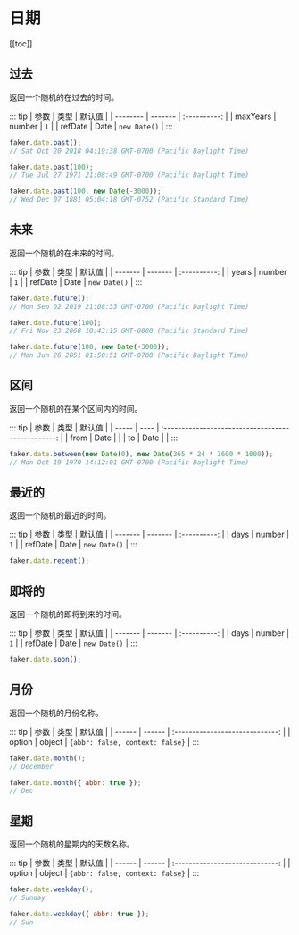 # 日期

[[toc]]

## 过去

返回一个随机的在过去的时间。

::: tip
| 参数 | 类型 | 默认值 |
| -------- | ------- | :----------: |
| maxYears | number | `1` |
| refDate | Date | `new Date()` |
:::

```js
faker.date.past();
// Sat Oct 20 2018 04:19:38 GMT-0700 (Pacific Daylight Time)

faker.date.past(100);
// Tue Jul 27 1971 21:08:49 GMT-0700 (Pacific Daylight Time)

faker.date.past(100, new Date(-3000));
// Wed Dec 07 1881 05:04:18 GMT-0752 (Pacific Standard Time)
```

## 未来

返回一个随机的在未来的时间。

::: tip
| 参数 | 类型 | 默认值 |
| ------- | ------- | :----------: |
| years | number | `1` |
| refDate | Date | `new Date()` |
:::

```js
faker.date.future();
// Mon Sep 02 2019 21:08:33 GMT-0700 (Pacific Daylight Time)

faker.date.future(100);
// Fri Nov 23 2068 10:43:15 GMT-0800 (Pacific Standard Time)

faker.date.future(100, new Date(-3000));
// Mon Jun 26 2051 01:50:51 GMT-0700 (Pacific Daylight Time)
```

## 区间

返回一个随机的在某个区间内的时间。

::: tip
| 参数 | 类型 | 默认值 |
| ----- | ---- | :------------------------------------------------: |
| from | Date | <Badge text="N/A" type="error" vertical="middle"/> |
| to | Date | <Badge text="N/A" type="error" vertical="middle"/> |
:::

```js
faker.date.between(new Date(0), new Date(365 * 24 * 3600 * 1000));
// Mon Oct 19 1970 14:12:01 GMT-0700 (Pacific Daylight Time)
```

## 最近的 <Badge text="5.0.0+" type="tip" vertical="middle"/>

返回一个随机的最近的时间。

::: tip
| 参数 | 类型 | 默认值 |
| ------- | ------- | :----------: |
| days | number | `1` |
| refDate | Date | `new Date()` |
:::

```js
faker.date.recent();
```

## 即将的 <Badge text="5.0.0+" type="tip" vertical="middle"/>

返回一个随机的即将到来的时间。

::: tip
| 参数 | 类型 | 默认值 |
| ------- | ------- | :----------: |
| days | number | `1` |
| refDate | Date | `new Date()` |
:::

```js
faker.date.soon();
```

## 月份

返回一个随机的月份名称。

::: tip
| 参数 | 类型 | 默认值 |
| ------ | ------ | :-----------------------------: |
| option | object | `{abbr: false, context: false}` |
:::

```js
faker.date.month();
// December

faker.date.month({ abbr: true });
// Dec
```

## 星期

返回一个随机的星期内的天数名称。

::: tip
| 参数 | 类型 | 默认值 |
| ------ | ------ | :-----------------------------: |
| option | object | `{abbr: false, context: false}` |
:::

```js
faker.date.weekday();
// Sunday

faker.date.weekday({ abbr: true });
// Sun
```
